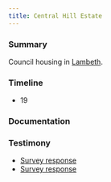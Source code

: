 ```yaml
---
title: Central Hill Estate
---
```


### Summary

Council housing in [Lambeth](providers/Lambeth).

### Timeline

- 19

### Documentation

### Testimony

- [Survey response](testimony/SR101)
- [Survey response](testimony/SR102)
